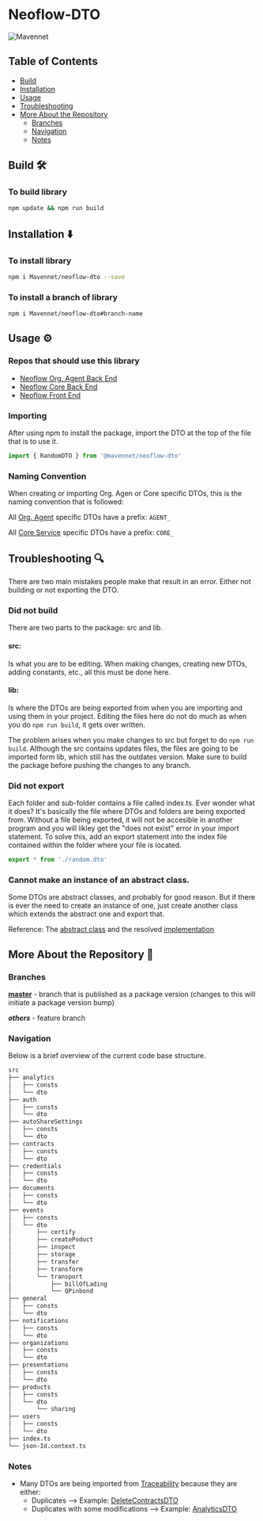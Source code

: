 # Neoflow-DTO

![Mavennet](https://mavennet-website.s3.amazonaws.com/assets/logo-dark.png)

## Table of Contents

- [Build](#build-%EF%B8%8F)
- [Installation](#installation-%EF%B8%8F)
- [Usage](#usage-%EF%B8%8F)
- [Troubleshooting](#troubleshooting-)
- [More About the Repository](#more-about-the-repository-)
    - [Branches](#branches)
    - [Navigation](#navigation)
    - [Notes](#notes)

## Build 🛠️

### To build library 

```bash
npm update && npm run build
```

## Installation ⬇️

### To install library

```bash
npm i Mavennet/neoflow-dto --save
```

### To install a branch of library

```bash
npm i Mavennet/neoflow-dto#branch-name
```

## Usage ⚙️

### Repos that should use this library

- [Neoflow Org. Agent Back End](https://github.com/Mavennet/neoflow-org-agent-be)
- [Neoflow Core Back End](https://github.com/Mavennet/neoflow-core-be)
- [Neoflow Front End](https://github.com/Mavennet/neoflow-fe)

### Importing

After using npm to install the package, import the DTO at the top of the file that is to use it. 

```ts
import { RandomDTO } from '@mavennet/neoflow-dto'
```

### Naming Convention 

When creating or importing Org. Agen or Core specific DTOs, this is the naming convention that is followed:

All [Org. Agent](https://github.com/Mavennet/neoflow-org-agent-be) specific DTOs have a prefix: `AGENT_`

All [Core Service](https://github.com/Mavennet/neoflow-core-be) specific DTOs have a prefix: `CORE_`

## Troubleshooting 🔍

There are two main mistakes people make that result in an error. Either not building or not exporting the DTO. 

### Did not build

There are two parts to the package: src and lib. 

#### src:
Is what you are to be editing. When making changes, creating new DTOs, adding constants, etc., all this must be done here. 

#### lib:
Is where the DTOs are being exported from when you are importing and using them in your project. Editing the files here do not do much as when you do `npm run build`, it gets over written. 

The problem arises when you make changes to src but forget to do `npm run build`. Although the src contains updates files, the files are going to be imported form lib, which still has the outdates version. Make sure to build the package before pushing the changes to any branch. 

### Did not export

Each folder and sub-folder contains a file called index.ts. Ever wonder what it does? It's basically the file where DTOs and folders are being exported from. Without a file being exported, it will not be accesible in another program and you will likley get the "does not exist" error in your import statement. To solve this, add an export statement into the index file contained within the folder where your file is located. 

```ts
export * from './random.dto'
```

### Cannot make an instance of an abstract class. 

Some DTOs are abstract classes, and probably for good reason. But if there is ever the need to create an instance of one, just create another class which extends the abstract one and export that. 

Reference:
The [abstract class](https://github.com/Mavennet/traceability-dto/blob/master/src/documents/dto/saveS3DocumentsFolderPath.dto.ts) and the resolved [implementation](https://github.com/Mavennet/neoflow-dto/blob/master/src/documents/dto/saveS3DocumentsFolderPath.dto.ts)

## More About the Repository 🤔

### Branches

[**master**](https://github.com/Mavennet/neoflow-dto) - branch that is published as a package version (changes to this will initiate a package version bump)

**_others_** - feature branch

### Navigation

Below is a brief overview of the current code base structure.

```bash
src
├── analytics
│   ├── consts
│   └── dto
├── auth
│   ├── consts
│   └── dto
├── autoShareSettings
│   ├── consts
│   └── dto
├── contracts
│   ├── consts
│   └── dto
├── credentials
│   ├── consts
│   └── dto
├── documents
│   ├── consts
│   └── dto
├── events
│   ├── consts
│   └── dto
│       ├── certify
│       ├── createPoduct
│       ├── inspect
│       ├── storage
│       ├── transfer
│       ├── transform
│       └── transport
│           ├── billOfLading
│           └── QPinbond  
├── general
│   ├── consts
│   └── dto
├── notifications
│   ├── consts
│   └── dto
├── organizations
│   ├── consts
│   └── dto
├── presentations
│   ├── consts
│   └── dto
├── products
│   ├── consts
│   └── dto
│       └── sharing
├── users
│   ├── consts
│   └── dto
├── index.ts
└── json-Id.context.ts
```

### Notes

- Many DTOs are being imported from [Traceability](https://github.com/Mavennet/traceability-dto) because they are either:
    - Duplicates --> Example: [DeleteContractsDTO](https://github.com/Mavennet/neoflow-dto/blob/master/src/contracts/dto/deleteContracts.dto.ts)
    - Duplicates with some modifications --> Example: [AnalyticsDTO](https://github.com/Mavennet/neoflow-dto/blob/master/src/analytics/dto/analytics.dto.ts)
